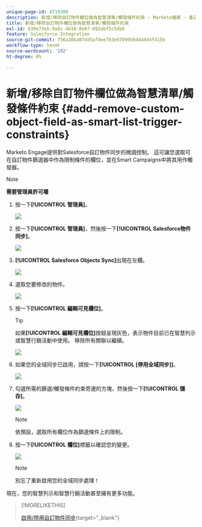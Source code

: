```yaml
---
unique-page-id: 4719300
description: 新增/移除自訂物件欄位做為智慧清單/觸發條件約束 — Marketo檔案 — 產品檔案
title: 新增/移除自訂物件欄位做為智慧清單/觸發條件約束
exl-id: 639e73eb-9a8c-4b10-8e97-892abf5c5db0
feature: Salesforce Integration
source-git-commit: 756a38ba87dd5af9ee783e9709056d444d4f415b
workflow-type: tm+mt
source-wordcount: '192'
ht-degree: 0%

---
```


# 新增/移除自訂物件欄位做為智慧清單/觸發條件約束 {#add-remove-custom-object-field-as-smart-list-trigger-constraints}

Marketo Engage提供對Salesforce自訂物件同步的微調控制。 這可讓您選取可在自訂物件篩選器中作為限制條件的欄位，並在Smart Campaigns中將其用作觸發器。

>[!NOTE]
>
>**需要管理員許可權**

1. 按一下&#x200B;**[!UICONTROL 管理員]**。

   ![](assets/image2014-12-10-13-3a9-3a47.png)

1. 按一下&#x200B;**[!UICONTROL 管理員]**，然後按一下&#x200B;**[!UICONTROL Salesforce物件同步]**。

   ![](assets/image2015-12-11-15-3a11-3a41.png)

1. **[!UICONTROL Salesforce Objects Sync]**&#x200B;出現在左欄。

   ![](assets/image2015-12-11-15-3a15-3a15.png)

1. 選取您要修改的物件。

   ![](assets/image2014-12-10-13-3a10-3a11.png)

1. 按一下&#x200B;**[!UICONTROL 編輯可見欄位]**。

   >[!TIP]
   >
   >如果&#x200B;**[!UICONTROL 編輯可見欄位]**&#x200B;按鈕呈現灰色，表示物件目前已在智慧列示或智慧行銷活動中使用。 移除所有關聯以繼續。

   ![](assets/image2014-12-10-13-3a10-3a25.png)

1. 如果您的全域同步已啟用，請按一下&#x200B;**[!UICONTROL [停用全域同步]]**。

   ![](assets/image2014-12-10-13-3a10-3a36.png)

1. 勾選所需的篩選/觸發條件約束旁邊的方塊，然後按一下&#x200B;**[!UICONTROL 儲存]**。

   ![](assets/image2014-12-10-13-3a10-3a47.png)

   >[!NOTE]
   >
   >依預設，選取所有欄位作為篩選條件上的限制。

1. 按一下&#x200B;**[!UICONTROL 欄位]**&#x200B;標籤以確認您的變更。

   ![](assets/image2014-12-10-13-3a10-3a56.png)

   >[!NOTE]
   >
   >別忘了重新啟用您的全域同步處理！

現在，您的智慧列示和智慧行銷活動甚至擁有更多功能。

>[!MORELIKETHIS]
>
>[啟用/停用自訂物件同步](/help/marketo/product-docs/crm-sync/salesforce-sync/setup/optional-steps/enable-disable-custom-object-sync.md){target="_blank"}
